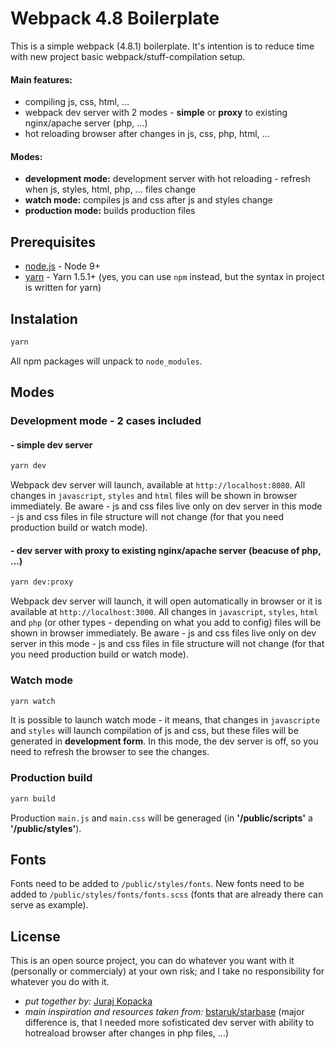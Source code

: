 # Webpack 4.8 Boilerplate

This is a simple webpack (4.8.1) boilerplate. It's intention is to reduce time with new project basic webpack/stuff-compilation setup.

#### Main features:
* compiling js, css, html, ...
* webpack dev server with 2 modes - __simple__ or __proxy__ to existing nginx/apache server (php, ...)
* hot reloading browser after changes in js, css, php, html, ...


#### Modes:
* __development mode:__ development server with hot reloading - refresh when js, styles, html, php, ... files change
* __watch mode:__ compiles js and css after js and styles change
* __production mode:__ builds production files


## Prerequisites

* [node.js](https://nodejs.org) - Node 9+
* [yarn](https://yarnpkg.com) - Yarn 1.5.1+ (yes, you can use `npm` instead, but the syntax in project is written for yarn)


## Instalation

```sh
yarn
```
All npm packages will unpack to `node_modules`.


## Modes

### Development mode - 2 cases included
#### - simple dev server

```sh
yarn dev
```
Webpack dev server will launch, available at `http://localhost:8080`. All changes in `javascript`, `styles` and `html` files will be shown in browser immediately. Be aware - js and css files live only on dev server in this mode - js and css files in file structure will not change (for that you need production build or watch mode).

#### - dev server with proxy to existing nginx/apache server (beacuse of php, ...)

```sh
yarn dev:proxy
```
Webpack dev server will launch, it will open automatically in browser or it is available at `http://localhost:3000`. All changes in `javascript`, `styles`, `html` and `php` (or other types - depending on what you add to config) files will be shown in browser immediately. Be aware - js and css files live only on dev server in this mode - js and css files in file structure will not change (for that you need production build or watch mode).


### Watch mode

```sh
yarn watch
```
It is possible to launch watch mode - it means, that changes in `javascripte` and `styles` will launch compilation of js and css, but these files will be generated in **development form**. In this mode, the dev server is off, so you need to refresh the browser to see the changes.


### Production build

```sh
yarn build
```
Production `main.js` and `main.css` will be generaged (in **'/public/scripts'** a **'/public/styles'**).

## Fonts

Fonts need to be added to `/public/styles/fonts`.
New fonts need to be added to `/public/styles/fonts/fonts.scss` (fonts that are already there can serve as example).

## License
This is an open source project, you can do whatever you want with it (personally or commercialy) at your own risk; and I take no responsibility for whatever you do with it. 

* _put together by:_ [Juraj Kopacka](http://www.crioarts.sk/)
* _main inspiration and resources taken from:_ [bstaruk/starbase](https://github.com/bstaruk/starbase/) (major difference is, that I needed more sofisticated dev server with ability to hotreaload browser after changes in php files, ...)